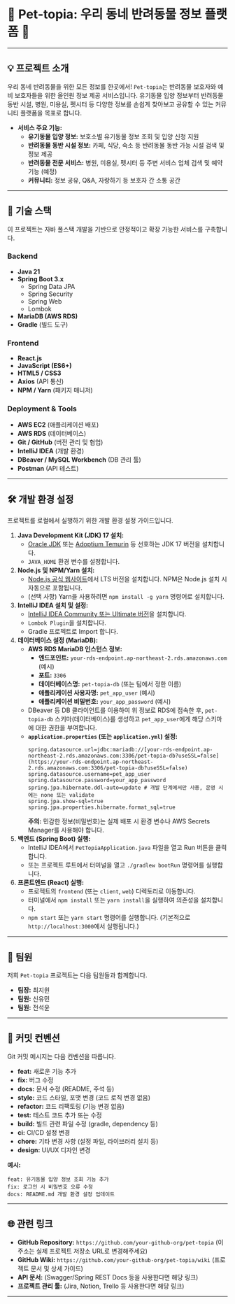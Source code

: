 # 🐾 Pet-topia: 우리 동네 반려동물 정보 플랫폼 🐾

---

## 💡 프로젝트 소개

우리 동네 반려동물을 위한 모든 정보를 한곳에서! `Pet-topia`는 반려동물 보호자와 예비 보호자들을 위한 올인원 정보 제공 서비스입니다. 유기동물 입양 정보부터 반려동물 동반 시설, 병원, 미용실, 펫시터 등 다양한 정보를 손쉽게 찾아보고 공유할 수 있는 커뮤니티 플랫폼을 목표로 합니다.

* **서비스 주요 기능:**
    * **유기동물 입양 정보:** 보호소별 유기동물 정보 조회 및 입양 신청 지원
    * **반려동물 동반 시설 정보:** 카페, 식당, 숙소 등 반려동물 동반 가능 시설 검색 및 정보 제공
    * **반려동물 전문 서비스:** 병원, 미용실, 펫시터 등 주변 서비스 업체 검색 및 예약 기능 (예정)
    * **커뮤니티:** 정보 공유, Q&A, 자랑하기 등 보호자 간 소통 공간

---

## 🚀 기술 스택

이 프로젝트는 자바 풀스택 개발을 기반으로 안정적이고 확장 가능한 서비스를 구축합니다.

### Backend
* **Java 21**
* **Spring Boot 3.x**
    * Spring Data JPA
    * Spring Security
    * Spring Web
    * Lombok
* **MariaDB (AWS RDS)**
* **Gradle** (빌드 도구)

### Frontend
* **React.js**
* **JavaScript (ES6+)**
* **HTML5 / CSS3**
* **Axios** (API 통신)
* **NPM / Yarn** (패키지 매니저)

### Deployment & Tools
* **AWS EC2** (애플리케이션 배포)
* **AWS RDS** (데이터베이스)
* **Git / GitHub** (버전 관리 및 협업)
* **IntelliJ IDEA** (개발 환경)
* **DBeaver / MySQL Workbench** (DB 관리 툴)
* **Postman** (API 테스트)

---

## 🛠️ 개발 환경 설정

프로젝트를 로컬에서 실행하기 위한 개발 환경 설정 가이드입니다.

1.  **Java Development Kit (JDK) 17 설치:**
    * [Oracle JDK](https://www.oracle.com/java/technologies/downloads/) 또는 [Adoptium Temurin](https://adoptium.net/temurin/releases/) 등 선호하는 JDK 17 버전을 설치합니다.
    * `JAVA_HOME` 환경 변수를 설정합니다.
2.  **Node.js 및 NPM/Yarn 설치:**
    * [Node.js 공식 웹사이트](https://nodejs.org/en/download/)에서 LTS 버전을 설치합니다. NPM은 Node.js 설치 시 자동으로 포함됩니다.
    * (선택 사항) Yarn을 사용하려면 `npm install -g yarn` 명령어로 설치합니다.
3.  **IntelliJ IDEA 설치 및 설정:**
    * [IntelliJ IDEA Community 또는 Ultimate 버전](https://www.jetbrains.com/idea/download/)을 설치합니다.
    * `Lombok Plugin`을 설치합니다.
    * Gradle 프로젝트로 Import 합니다.
4.  **데이터베이스 설정 (MariaDB):**
    * **AWS RDS MariaDB 인스턴스 정보:**
        * **엔드포인트:** `your-rds-endpoint.ap-northeast-2.rds.amazonaws.com` (예시)
        * **포트:** `3306`
        * **데이터베이스명:** `pet-topia-db` (또는 팀에서 정한 이름)
        * **애플리케이션 사용자명:** `pet_app_user` (예시)
        * **애플리케이션 비밀번호:** `your_app_password` (예시)
    * DBeaver 등 DB 클라이언트를 이용하여 위 정보로 RDS에 접속한 후, `pet-topia-db` 스키마(데이터베이스)를 생성하고 `pet_app_user`에게 해당 스키마에 대한 권한을 부여합니다.
    * **`application.properties` (또는 `application.yml`) 설정:**
        ```properties
        spring.datasource.url=jdbc:mariadb://[your-rds-endpoint.ap-northeast-2.rds.amazonaws.com:3306/pet-topia-db?useSSL=false](https://your-rds-endpoint.ap-northeast-2.rds.amazonaws.com:3306/pet-topia-db?useSSL=false)
        spring.datasource.username=pet_app_user
        spring.datasource.password=your_app_password
        spring.jpa.hibernate.ddl-auto=update # 개발 단계에서만 사용, 운영 시에는 none 또는 validate
        spring.jpa.show-sql=true
        spring.jpa.properties.hibernate.format_sql=true
        ```
        **주의:** 민감한 정보(비밀번호)는 실제 배포 시 환경 변수나 AWS Secrets Manager를 사용해야 합니다.
5.  **백엔드 (Spring Boot) 실행:**
    * IntelliJ IDEA에서 `PetTopiaApplication.java` 파일을 열고 Run 버튼을 클릭합니다.
    * 또는 프로젝트 루트에서 터미널을 열고 `./gradlew bootRun` 명령어를 실행합니다.
6.  **프론트엔드 (React) 실행:**
    * 프로젝트의 `frontend` (또는 `client`, `web`) 디렉토리로 이동합니다.
    * 터미널에서 `npm install` 또는 `yarn install`을 실행하여 의존성을 설치합니다.
    * `npm start` 또는 `yarn start` 명령어를 실행합니다. (기본적으로 `http://localhost:3000`에서 실행됩니다.)

---

## 👥 팀원

저희 `Pet-topia` 프로젝트는 다음 팀원들과 함께합니다.

* **팀장:** 최지원
* **팀원:** 신유민
* **팀원:** 전석윤

---

## 📝 커밋 컨벤션

Git 커밋 메시지는 다음 컨벤션을 따릅니다.

* **feat:** 새로운 기능 추가
* **fix:** 버그 수정
* **docs:** 문서 수정 (README, 주석 등)
* **style:** 코드 스타일, 포맷 변경 (코드 로직 변경 없음)
* **refactor:** 코드 리팩토링 (기능 변경 없음)
* **test:** 테스트 코드 추가 또는 수정
* **build:** 빌드 관련 파일 수정 (gradle, dependency 등)
* **ci:** CI/CD 설정 변경
* **chore:** 기타 변경 사항 (설정 파일, 라이브러리 설치 등)
* **design:** UI/UX 디자인 변경

**예시:**

```
feat: 유기동물 입양 정보 조회 기능 추가
fix: 로그인 시 비밀번호 오류 수정
docs: README.md 개발 환경 설정 업데이트
```

---

## 🌐 관련 링크

* **GitHub Repository:** `https://github.com/your-github-org/pet-topia` (이 주소는 실제 프로젝트 저장소 URL로 변경해주세요)
* **GitHub Wiki:** `https://github.com/your-github-org/pet-topia/wiki` (프로젝트 문서 및 상세 가이드)
* **API 문서:** (Swagger/Spring REST Docs 등을 사용한다면 해당 링크)
* **프로젝트 관리 툴:** (Jira, Notion, Trello 등 사용한다면 해당 링크)

---

